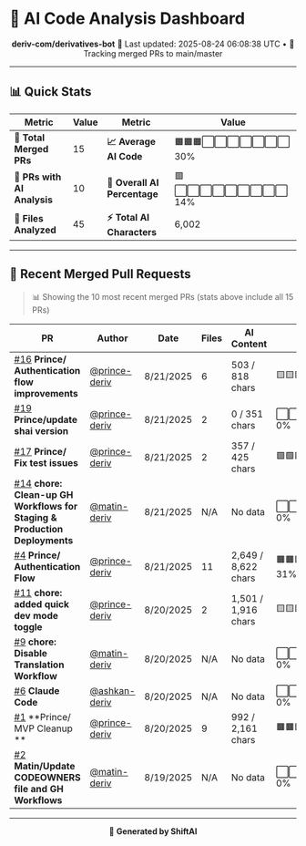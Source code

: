 # 🤖 AI Code Analysis Dashboard

<div align="center">

**deriv-com/derivatives-bot**
📅 Last updated: 2025-08-24 06:08:38 UTC • 🔄 Tracking merged PRs to main/master

</div>

---

## 📊 Quick Stats

| Metric | Value | Metric | Value |
|--------|-------|--------|-------|
| **📁 Total Merged PRs** | 15 | **📈 Average AI Code** | 🟧🟧🟧⬜⬜⬜⬜⬜⬜⬜ 30% |
| **🤖 PRs with AI Analysis** | 10 | **🎯 Overall AI Percentage** | 🟥⬜⬜⬜⬜⬜⬜⬜⬜⬜ 14% |
| **📄 Files Analyzed** | 45 | **⚡ Total AI Characters** | 6,002 |

---

## 🚀 Recent Merged Pull Requests

> 📊 Showing the 10 most recent merged PRs (stats above include all 15 PRs)

| PR | Author | Date | Files | AI Content | Percentage |
|----|--------|------|-------|------------|------------|
| [#16](#) **Prince/ Authentication flow improvements** | [@prince-deriv](https://github.com/prince-deriv) | 8/21/2025 | 6 | 503 / 818 chars | 🟨🟨🟨🟨🟨🟨🟨🟨🟨⬜⬜⬜⬜⬜⬜  61% |
| [#19](#) **Prince/update shai version** | [@prince-deriv](https://github.com/prince-deriv) | 8/21/2025 | 2 | 0 / 351 chars | ⬜⬜⬜⬜⬜⬜⬜⬜⬜⬜⬜⬜⬜⬜⬜   0% |
| [#17](#) **Prince/ Fix test issues** | [@prince-deriv](https://github.com/prince-deriv) | 8/21/2025 | 2 | 357 / 425 chars | 🟩🟩🟩🟩🟩🟩🟩🟩🟩🟩🟩🟩🟩⬜⬜  84% |
| [#14](#) **chore: Clean-up GH Workflows for Staging & Production Deployments** | [@matin-deriv](https://github.com/matin-deriv) | 8/21/2025 | N/A | No data | ⬜⬜⬜⬜⬜⬜⬜⬜⬜⬜⬜⬜⬜⬜⬜   0% |
| [#4](#) **Prince/ Authentication Flow** | [@prince-deriv](https://github.com/prince-deriv) | 8/21/2025 | 11 | 2,649 / 8,622 chars | 🟧🟧🟧🟧🟧⬜⬜⬜⬜⬜⬜⬜⬜⬜⬜  31% |
| [#11](#) **chore: added quick dev mode toggle** | [@prince-deriv](https://github.com/prince-deriv) | 8/20/2025 | 2 | 1,501 / 1,916 chars | 🟨🟨🟨🟨🟨🟨🟨🟨🟨🟨🟨🟨⬜⬜⬜  78% |
| [#9](#) **chore: Disable Translation Workflow** | [@matin-deriv](https://github.com/matin-deriv) | 8/20/2025 | N/A | No data | ⬜⬜⬜⬜⬜⬜⬜⬜⬜⬜⬜⬜⬜⬜⬜   0% |
| [#6](#) **Claude Code** | [@ashkan-deriv](https://github.com/ashkan-deriv) | 8/20/2025 | N/A | No data | ⬜⬜⬜⬜⬜⬜⬜⬜⬜⬜⬜⬜⬜⬜⬜   0% |
| [#1](#) **Prince/ MVP Cleanup ** | [@prince-deriv](https://github.com/prince-deriv) | 8/20/2025 | 9 | 992 / 2,161 chars | 🟧🟧🟧🟧🟧🟧🟧⬜⬜⬜⬜⬜⬜⬜⬜  46% |
| [#2](#) **Matin/Update CODEOWNERS file and GH Workflows** | [@matin-deriv](https://github.com/matin-deriv) | 8/19/2025 | N/A | No data | ⬜⬜⬜⬜⬜⬜⬜⬜⬜⬜⬜⬜⬜⬜⬜   0% |

---

<div align="center">

🚀 **Generated by ShiftAI**

</div>